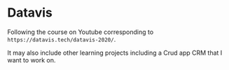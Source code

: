 # Datavis
Following the course on Youtube corresponding to `https://datavis.tech/datavis-2020/`.

It may also include other learning projects including a Crud app CRM that I want to work on.
